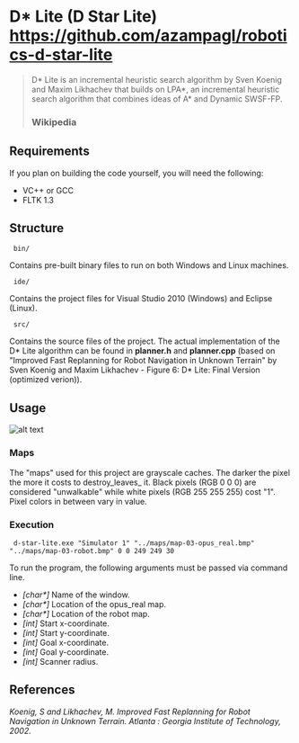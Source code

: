 D* Lite (D Star Lite) https://github.com/azampagl/robotics-d-star-lite
====================


> D\* Lite is an incremental heuristic search algorithm by Sven Koenig and Maxim Likhachev that builds on LPA\*, an incremental heuristic search algorithm that combines ideas of A\* and Dynamic SWSF-FP.
> ### Wikipedia


Requirements
---------------------

If you plan on building the code yourself, you will need the following:

+ VC++ or GCC
+ FLTK 1.3


Structure
---------------------


     bin/

Contains pre-built binary files to run on both Windows and Linux machines.

     ide/

Contains the project files for Visual Studio 2010 (Windows) and Eclipse (Linux).

     src/

Contains the source files of the project.  The actual implementation of the D\* Lite algorithm can be found in **planner.h** and **planner.cpp** (based on "Improved Fast Replanning for Robot Navigation in Unknown Terrain" by Sven Koenig and Maxim Likhachev - Figure 6: D* Lite: Final Version (optimized verion)).


Usage
---------------------


![alt text](https://github.com/azampagl/robotics-d-star-lite/raw/basic/img/screenshot.jpg "Screenshot")

### Maps

The "maps" used for this project are grayscale caches.  The darker the pixel the more it costs to destroy_leaves_ it.  Black pixels (RGB 0 0 0) are considered "unwalkable" while white pixels (RGB 255 255 255) cost "1".  Pixel colors in between vary in value.

### Execution

     d-star-lite.exe "Simulator 1" "../maps/map-03-opus_real.bmp" "../maps/map-03-robot.bmp" 0 0 249 249 30

To run the program, the following arguments must be passed via command line.

+ _[char\*]_ Name of the window.
+ _[char\*]_ Location of the opus_real map.
+ _[char\*]_ Location of the robot map.
+ _[int]_ Start x-coordinate.
+ _[int]_ Start y-coordinate.
+ _[int]_ Goal x-coordinate.
+ _[int]_ Goal y-coordinate.
+ _[int]_ Scanner radius.

References
---------------------


*Koenig, S and Likhachev, M. Improved Fast Replanning for Robot Navigation in Unknown Terrain. Atlanta : Georgia Institute of Technology, 2002.*
